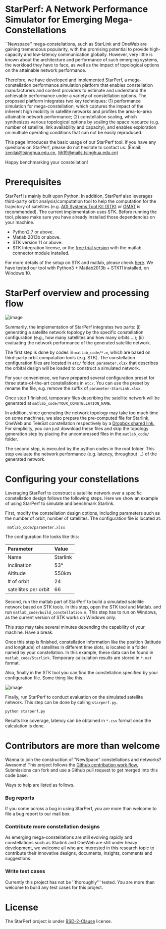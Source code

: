 
# StarPerf: A Network Performance Simulator for Emerging Mega-Constellations

``Newspace'' mega-constellations, such as StarLink and OneWeb are gaining tremendous popularity, with the promising potential to provide high-capacity and low-latency communication globally. However, very little is known about the architecture and performance of such emerging systems, the workload they have to face, as well as the impact of topological options on the attainable network performance.

Therefore, we have developed and implemented StarPerf, a mega-constellation performance simulation platform that enables constellation manufacturers and content providers to estimate and understand the achievable performance under a variety of constellation options. The proposed platform integrates two key techniques: (1) performance simulation for mega-constellation, which captures the impact of the inherent high mobility in satellite networks and profiles the area-to-area attainable network performance; (2) constellation scaling, which synthesizes various topological options by scaling the space resource (e.g. number of satellite, link availability and capacity), and enables exploration on multiple operating conditions that can not be easily reproduced. 

This page introduces the basic usage of our StarPerf tool. If you have any questions on StarPerf, please do not hesitate to contact us. (Email: <zeqilai@tsinghua.edu.cn>, <lijh19@mails.tsinghua.edu.cn>)

Happy benchmarking your constellation!

# Prerequisites

StarPerf is mainly built upon Python. In addition, StarPerf also leverages third-party orbit analysis/computation tool to help the computation for the trajectory of satellites (e.g. [AGI Systems Tool Kit (STK)](https://www.agi.com/products/stk) or [GMAT](https://opensource.gsfc.nasa.gov/projects/GMAT/index.php) is recommended). The current implementation uses STK. Before running the tool, please make sure you have already installed those dependencies on your machine. 

- Python2.7 or above.
- Matlab 2013b or above.
- STK version 11 or above.
- STK Integration license, or the [free trial version](https://licensing.agi.com/stk/) with the matlab connector module installed.

For more details of the setup on STK and matlab, please check [here](https://help.agi.com/stk/11.0.1/Content/install/MATLABsetup.htm). We have tested our tool with Python3 + Matlab2013b + STK11 installed, on Windows 10.

# StarPerf overview and processing flow

![image](https://github.com/SpaceNetLab/StarPerf_Simulator/blob/master/doc/process_flow.jpeg=250x)

Summarily, the implementation of StarPerf integrates two parts: (i) generating a satellite network topology by the specific constellation configuration (e.g., how many satellites and how many orbits ...); (ii) evaluating the network performance of the generated satellite network.

The first step is done by codes in `matlab_code/*.m`, which are based on third-party orbit computation tools (e.g. STK). The constellation configuration files are located in `etc/` folder.
`parameter.xlsx` that describes the orbital design will be loaded to construct a simulated network.

For your convenience, we have prepared several configuration preset for three state-of-the-art constellations in `etc/`. You can use the preset by rename the file, e.g. remove the suffix of `parameter-StarLink.xlsx`. 

Once step 1 finished, temporary files describing the satellite network will be generated at `matlab_code/YOUR_CONSTELLATION_NAME`.

In addition, since generating the network topology may take too much time on some machines, we also prepare the pre-computed file for Starlink, OneWeb and TeleSat constellation respectively by a [Dropbox shared link.](https://www.dropbox.com/sh/ncxf84a1m9uznm2/AABwrzHdKX6ZXsEb6FV6L3foa?dl=0) For simplicity, you can just download these files and skip the topology generation step by placing the uncompressed files in the `matlab_code/` folder.

The second step, is executed by the python codes in the root folder. This step evaluate the network performance (e.g. latency, throughput ...) of the generated network.

# Configuring your constellations

Leveraging StarPerf to construct a satellite network over a specific constellation design follows the following steps. Here we show an example of using StarPerf to simulate and benchmark Starlink.

First, modify the constellation design options, including parameters such as the number of orbit, number of satellites. The configuration file is located at:

``` matlab_code/parameter.xlsx```

The configuration file looks like this:


| Parameter   | Value  |
| :----  | :----  |
| Name         | Starlink|
| Inclination  | 53°     |
| Altitude     | 550km |
| # of orbit   | 24 |
| satellites per orbit  | 66 |

Second, run the matlab part of StarPerf to build a simulated satellite network based on STK tools. In this step, open the STK tool and Matlab. and run `matlab_code/build_constellation.m`. This step has to run on Windows, as the current version of STK works on Windows only.

This step may take several minutes depending the capability of your machine. Have a break.

Once this step is finished, constellation information like the position (latitude and longitude) of satellites in different time slots, is located in a folder named by your constellation. In this example, these data can be found in `matlab_code/Starlink`. Temporary calculation results are stored in `*.mat` format.

Also, finally in the STK tool you can find the constellation specified by your configuration file. Some thing like this.

![image](https://github.com/SpaceNetLab/StarPerf_Simulator/blob/master/doc/stalink.jpeg)

Finally, run StarPerf to conduct evaluation on the simulated satellite network. This step can be done by calling `starperf.py`. 

```python starperf.py```

Results like coverage, latency can be obtained in `*.csv` format once the calculation is done.




# Contributors are more than welcome

Wanna to join the construction of "NewSpace" constellations and networks? Awesome! This project follows the [Github contribution work flow.](https://docs.github.com/en/github/collaborating-with-issues-and-pull-requests/github-flow) Submissions can fork and use a Github pull request to get merged into this code base.

Ways to help are listed as follows.

### Bug reports

If you come across a bug in using StarPerf, you are more than welcome to file a bug report to our mail box.

### Contribute more constellation designs

As emerging mega-constellations are still evolving rapidly and constellations such as Starlink and OneWeb are still under heavy development, we welcome all who are interested in this research topic to contribute their innovative designs, documents, insights, comments and suggestions.

### Write test cases

Currently this project has not be ''thoroughly''' tested. You are more than welcome to build any test cases for this project.


# License

The StarPerf project is under [BSD-2-Clause](https://opensource.org/licenses/BSD-2-Clause) license.





